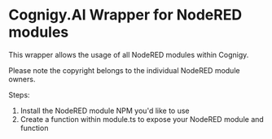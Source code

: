 ﻿# Cognigy.AI Wrapper for NodeRED modules
This wrapper allows the usage of all NodeRED modules within Cognigy.

Please note the copyright belongs to the individual NodeRED module owners.

Steps:

1. Install the NodeRED module NPM you'd like to use
2. Create a function within module.ts to expose your NodeRED module and function